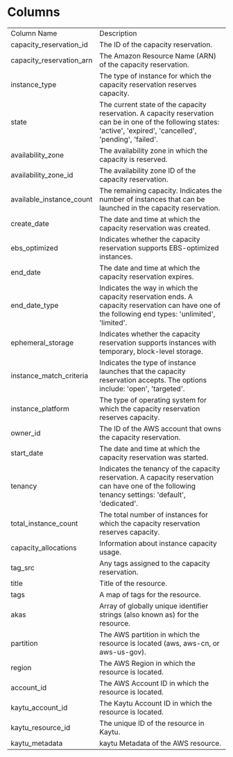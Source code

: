 # Columns  

<table>
	<tr><td>Column Name</td><td>Description</td></tr>
	<tr><td>capacity_reservation_id</td><td>The ID of the capacity reservation.</td></tr>
	<tr><td>capacity_reservation_arn</td><td>The Amazon Resource Name (ARN) of the capacity reservation.</td></tr>
	<tr><td>instance_type</td><td>The type of instance for which the capacity reservation reserves capacity.</td></tr>
	<tr><td>state</td><td>The current state of the capacity reservation. A capacity reservation can be in one of the following states: 'active', 'expired', 'cancelled', 'pending', 'failed'.</td></tr>
	<tr><td>availability_zone</td><td>The availability zone in which the capacity is reserved.</td></tr>
	<tr><td>availability_zone_id</td><td>The availability zone ID of the capacity reservation.</td></tr>
	<tr><td>available_instance_count</td><td>The remaining capacity. Indicates the number of instances that can be launched in the capacity reservation.</td></tr>
	<tr><td>create_date</td><td>The date and time at which the capacity reservation was created.</td></tr>
	<tr><td>ebs_optimized</td><td>Indicates whether the capacity reservation supports EBS-optimized instances.</td></tr>
	<tr><td>end_date</td><td>The date and time at which the capacity reservation expires.</td></tr>
	<tr><td>end_date_type</td><td>Indicates the way in which the capacity reservation ends. A capacity reservation can have one of the following end types: 'unlimited', 'limited'.</td></tr>
	<tr><td>ephemeral_storage</td><td>Indicates whether the capacity reservation supports instances with temporary, block-level storage.</td></tr>
	<tr><td>instance_match_criteria</td><td>Indicates the type of instance launches that the capacity reservation accepts. The options include: 'open', 'targeted'.</td></tr>
	<tr><td>instance_platform</td><td>The type of operating system for which the capacity reservation reserves capacity.</td></tr>
	<tr><td>owner_id</td><td>The ID of the AWS account that owns the capacity reservation.</td></tr>
	<tr><td>start_date</td><td>The date and time at which the capacity reservation was started.</td></tr>
	<tr><td>tenancy</td><td>Indicates the tenancy of the capacity reservation. A capacity reservation can have one of the following tenancy settings: 'default', 'dedicated'.</td></tr>
	<tr><td>total_instance_count</td><td>The total number of instances for which the capacity reservation reserves capacity.</td></tr>
	<tr><td>capacity_allocations</td><td>Information about instance capacity usage.</td></tr>
	<tr><td>tag_src</td><td>Any tags assigned to the capacity reservation.</td></tr>
	<tr><td>title</td><td>Title of the resource.</td></tr>
	<tr><td>tags</td><td>A map of tags for the resource.</td></tr>
	<tr><td>akas</td><td>Array of globally unique identifier strings (also known as) for the resource.</td></tr>
	<tr><td>partition</td><td>The AWS partition in which the resource is located (aws, aws-cn, or aws-us-gov).</td></tr>
	<tr><td>region</td><td>The AWS Region in which the resource is located.</td></tr>
	<tr><td>account_id</td><td>The AWS Account ID in which the resource is located.</td></tr>
	<tr><td>kaytu_account_id</td><td>The Kaytu Account ID in which the resource is located.</td></tr>
	<tr><td>kaytu_resource_id</td><td>The unique ID of the resource in Kaytu.</td></tr>
	<tr><td>kaytu_metadata</td><td>kaytu Metadata of the AWS resource.</td></tr>
</table>